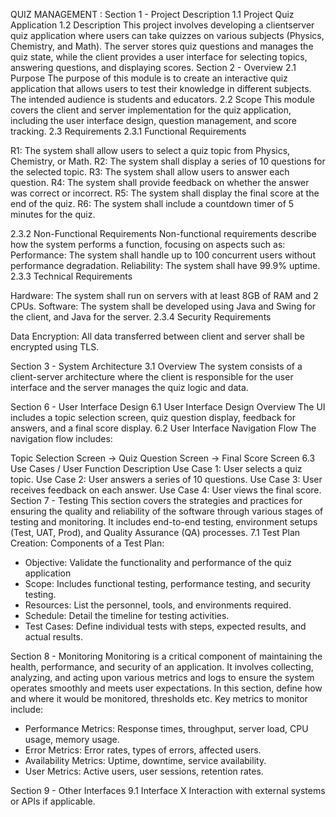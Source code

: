 QUIZ MANAGEMENT :
Section 1 - Project Description
1.1 Project
Quiz Application
1.2 Description
This project involves developing a clientserver quiz application where users can take quizzes on various subjects (Physics, Chemistry, and Math). The server stores quiz questions and manages the quiz state, while the client provides a user interface for selecting topics, answering questions, and displaying scores.
Section 2 - Overview
2.1 Purpose
The purpose of this module is to create an interactive quiz application that allows users to test their knowledge in different subjects. The intended audience is students and educators.
2.2 Scope
This module covers the client and server implementation for the quiz application, including the user interface design, question management, and score tracking.
2.3 Requirements
2.3.1 Functional Requirements

R1: The system shall allow users to select a quiz topic from Physics, Chemistry, or Math.
R2: The system shall display a series of 10 questions for the selected topic.
R3: The system shall allow users to answer each question.
R4: The system shall provide feedback on whether the answer was correct or incorrect.
R5: The system shall display the final score at the end of the quiz.
R6: The system shall include a countdown timer of 5 minutes for the quiz.

2.3.2 Non-Functional Requirements
Non-functional requirements describe how the system performs a function, focusing on aspects such as:
Performance: The system shall handle up to 100 concurrent users without performance degradation.
Reliability: The system shall have 99.9% uptime.
2.3.3 Technical Requirements

Hardware: The system shall run on servers with at least 8GB of RAM and 2 CPUs.
Software: The system shall be developed using Java and Swing for the client, and Java for the server.
2.3.4 Security Requirements

Data Encryption: All data transferred between client and server shall be encrypted using TLS.

Section 3 - System Architecture
3.1 Overview
The system consists of a client-server architecture where the client is responsible for the user interface and the server manages the quiz logic and data.


Section 6 - User Interface Design
6.1 User Interface Design Overview
The UI includes a topic selection screen, quiz question display, feedback for answers, and a final score display.
6.2 User Interface Navigation Flow
The navigation flow includes:

Topic Selection Screen → Quiz Question Screen → Final Score Screen
6.3 Use Cases / User Function Description
Use Case 1: User selects a quiz topic.
Use Case 2: User answers a series of 10 questions.
Use Case 3: User receives feedback on each answer.
Use Case 4: User views the final score.
Section 7 - Testing 
This section covers the strategies and practices for ensuring the quality and reliability of the software through various stages of testing and monitoring. It includes end-to-end testing, environment setups (Test, UAT, Prod), and Quality Assurance (QA) processes.
7.1 Test Plan Creation:
Components of a Test Plan:

- Objective: Validate the functionality and performance of the quiz application
- Scope: Includes functional testing, performance testing, and security testing.
- Resources: List the personnel, tools, and environments required.
- Schedule: Detail the timeline for testing activities.
- Test Cases: Define individual tests with steps, expected results, and actual results.

Section 8 - Monitoring
Monitoring is a critical component of maintaining the health, performance, and security of an application. It involves collecting, analyzing, and acting upon various metrics and logs to ensure the system operates smoothly and meets user expectations. In this section, define how and where it would be monitored, thresholds etc. 
Key metrics to monitor include:
- Performance Metrics: Response times, throughput, server load, CPU usage, memory usage.
- Error Metrics: Error rates, types of errors, affected users.
- Availability Metrics: Uptime, downtime, service availability.
- User Metrics: Active users, user sessions, retention rates.


Section 9 - Other Interfaces
9.1 Interface X
Interaction with external systems or APIs if applicable.

